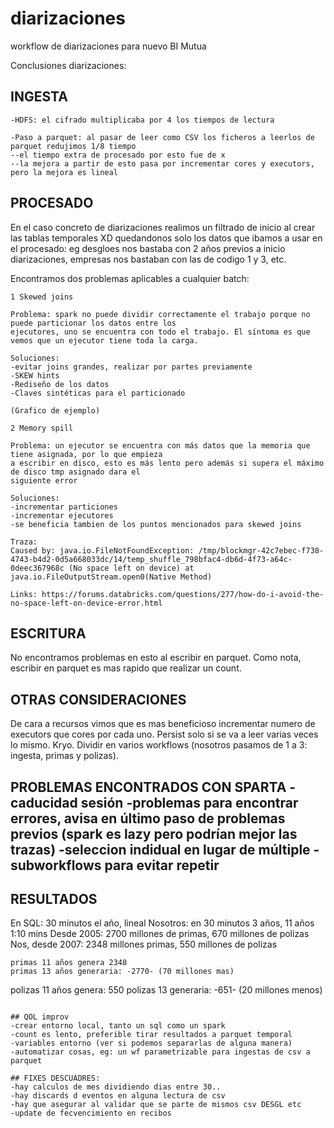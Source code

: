 # diarizaciones
workflow de diarizaciones para nuevo BI Mutua

Conclusiones diarizaciones:


## INGESTA


```
-HDFS: el cifrado multiplicaba por 4 los tiempos de lectura

-Paso a parquet: al pasar de leer como CSV los ficheros a leerlos de parquet redujimos 1/8 tiempo
--el tiempo extra de procesado por esto fue de x
--la mejora a partir de esto pasa por incrementar cores y executors, pero la mejora es lineal
```

## PROCESADO

En el caso concreto de diarizaciones realimos un filtrado de inicio al crear las tablas temporales XD quedandonos solo los datos que ibamos a usar en el procesado: eg desgloes nos bastaba con 2 años previos a inicio diarizaciones, empresas nos bastaban con las de codigo 1 y 3, etc.

Encontramos dos problemas aplicables a cualquier batch:

```
1 Skewed joins

Problema: spark no puede dividir correctamente el trabajo porque no puede particionar los datos entre los
ejecutores, uno se encuentra con todo el trabajo. El síntoma es que vemos que un ejecutor tiene toda la carga.

Soluciones: 
-evitar joins grandes, realizar por partes previamente
-SKEW hints
-Rediseño de los datos 
-Claves sintéticas para el particionado

(Grafico de ejemplo)
```

```
2 Memory spill

Problema: un ejecutor se encuentra con más datos que la memoria que tiene asignada, por lo que empieza 
a escribir en disco, esto es más lento pero además si supera el máximo de disco tmp asignado dara el 
siguiente error

Soluciones:
-incrementar particiones
-incrementar ejecutores
-se beneficia tambien de los puntos mencionados para skewed joins

Traza:
Caused by: java.io.FileNotFoundException: /tmp/blockmgr-42c7ebec-f738-4743-b4d2-0d5a668033dc/14/temp_shuffle_798bfac4-db6d-4f73-a64c-0deec367968c (No space left on device) at java.io.FileOutputStream.open0(Native Method)

Links: https://forums.databricks.com/questions/277/how-do-i-avoid-the-no-space-left-on-device-error.html
```


## ESCRITURA

No encontramos problemas en esto al escribir en parquet.
Como nota, escribir en parquet es mas rapido que realizar un count.

## OTRAS CONSIDERACIONES

De cara a recursos vimos que es mas beneficioso incrementar numero de executors que cores por cada uno.
Persist solo si se va a leer varias veces lo mismo.
Kryo.
Dividir en varios workflows (nosotros pasamos de 1 a 3: ingesta, primas y polizas).

PROBLEMAS ENCONTRADOS CON SPARTA
-caducidad sesión
-problemas para encontrar errores, avisa en último paso de problemas previos (spark es lazy pero podrían
mejor las trazas)
-seleccion indidual en lugar de múltiple
-subworkflows para evitar repetir
-


## RESULTADOS

En SQL: 30 minutos el año, lineal
Nosotros: en 30 minutos 3 años, 11 años 1:10 mins
Desde 2005: 2700 millones de primas, 670 millones de polizas
Nos, desde 2007: 2348 millones primas, 550 millones de polizas

```
primas 11 años genera 2348
primas 13 años generaria: -2770- (70 millones mas)
```
polizas 11 años genera: 550
polizas 13 generaria: -651- (20 millones menos)
```

## QOL improv
-crear entorno local, tanto un sql como un spark
-count es lento, preferible tirar resultados a parquet temporal
-variables entorno (ver si podemos separarlas de alguna manera)
-automatizar cosas, eg: un wf parametrizable para ingestas de csv a parquet

## FIXES DESCUADRES:
-hay calculos de mes dividiendo dias entre 30..
-hay discards d eventos en alguna lectura de csv
-hay que asegurar al validar que se parte de mismos csv DESGL etc
-update de fecvencimiento en recibos









